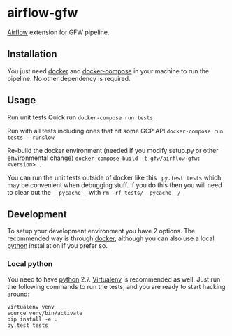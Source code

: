 # airflow-gfw

[Airflow](https://airflow.apache.org/) extension for GFW pipeline.

## Installation

You just need [docker](https://www.docker.com/) and
[docker-compose](https://docs.docker.com/compose/) in your machine to run the
pipeline. No other dependency is required.

## Usage

Run unit tests
  Quick run
  `docker-compose run tests`

  Run with all tests including ones that hit some GCP API
  `docker-compose run tests --runslow`

Re-build the docker environment (needed if you modify setup.py or other environmental change)
  `docker-compose build -t gfw/airflow-gfw:<version> .`

You can run the unit tests outside of docker like this
  ` py.test tests`
which may be convenient when debugging stuff.  If you do this then you will need
to clear out the `__pycache__` with
    `rm -rf tests/__pycache__/`

## Development

To setup your development environment you have 2 options. The recommended way is through [docker](https://www.docker.com/), although you can also use a local [python](https://www.python.org/) installation if you prefer so.


### Local python

You need to have [python](https://www.python.org/) 2.7. [Virtualenv](https://virtualenv.pypa.io/en/stable/) is recommended as well. Just run the following commands to run the tests, and you are ready to start hacking around:

```cconsole
virtualenv venv
source venv/bin/activate
pip install -e .
py.test tests
```
